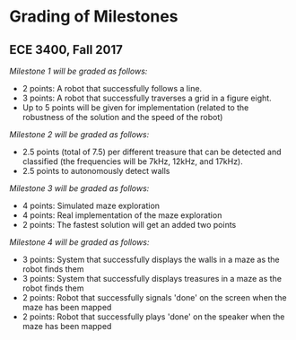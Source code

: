 # Grading of Milestones
## ECE 3400, Fall 2017

_Milestone 1 will be graded as follows:_

* 2 points: A robot that successfully follows a line.
* 3 points: A robot that successfully traverses a grid in a figure eight.
* Up to 5 points will be given for implementation (related to the robustness of the solution and the speed of the robot)

_Milestone 2 will be graded as follows:_

* 2.5 points (total of 7.5) per different treasure that can be detected and classified (the frequencies will be 7kHz, 12kHz, and 17kHz).
* 2.5 points to autonomously detect walls

_Milestone 3 will be graded as follows:_

* 4 points: Simulated maze exploration
* 4 points: Real implementation of the maze exploration
* 2 points: The fastest solution will get an added two points

_Milestone 4 will be graded as follows:_

* 3 points: System that successfully displays the walls in a maze as the robot finds them
* 3 points: System that successfully displays treasures in a maze as the robot finds them
* 2 points: Robot that successfully signals 'done' on the screen when the maze has been mapped
* 2 points: Robot that successfully plays 'done' on the speaker when the maze has been mapped
